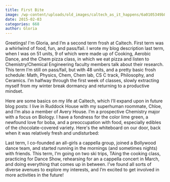 ```yaml
---
title: First Bite
image: /wp-content/uploads/old_images/caltech_as_it_happens/6a0105349b8251970b01b8d0bb3e84970c.png
date: 2015-02-03
categories: 668
author: Gloria
---
```



Greetings! I'm Gloria, and I’m a second term frosh at Caltech. First term was a whirlwind of food, fun, and pass/fail. I wrote my blog description last term, when I was on 51 units, 9 of which were made up of Cooking, Aerobic Dance, and the Chem pizza class, in which we eat pizza and listen to Chemistry/Chemical Engineering faculty members talk about their research. This term I’m still on pass/fail, but with 48 units, and a pretty basic frosh schedule: Math, Physics, Chem, Chem lab, CS C track, Philosophy, and Ceramics. I’m halfway through the first week of classes, slowly extracting myself from my winter break dormancy and returning to a productive mindset.

Here are some basics on my life at Caltech, which I’ll expand upon in future blog posts: I live in Ruddock House with my superhuman roommate, Chloe, and I’m also a member of Avery House. I’m a prospective Chemistry major with a focus on Biology. I have a fondness for the color lime green, a newfound love for boba, and a preoccupation with food, especially edibles of the chocolate-covered variety. Here's the whiteboard on our door, back when it was relatively fresh and undisturbed:

Last term, I co-founded an all-girls a cappella group, joined a Bollywood dance team, and started running in the mornings (and sometimes nights) with friends. This term, I’m going on two ski trips, TAing the cooking class, practicing for Dance Show, rehearsing for an a cappella concert in March, and doing everything that comes up in between. I’ve found all sorts of diverse avenues to explore my interests, and I’m excited to get involved in more activities in the future!

